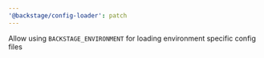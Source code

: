 ```yaml
---
'@backstage/config-loader': patch
---
```


Allow using `BACKSTAGE_ENVIRONMENT` for loading environment specific config files
